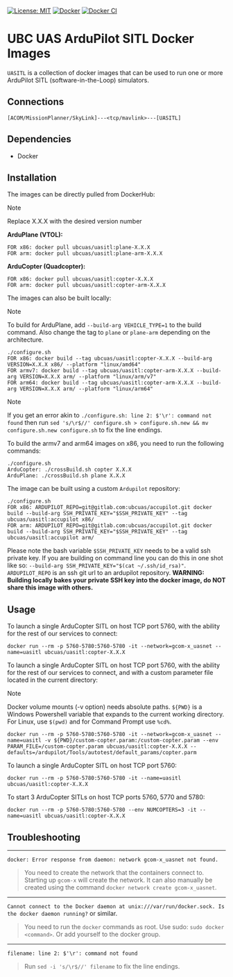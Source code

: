 [![License: MIT](https://img.shields.io/github/license/vintasoftware/django-react-boilerplate.svg?label=License&labelColor=323940)](LICENSE)
[![Docker](https://badgen.net/badge/icon/Docker%20Hub?icon=docker&label&labelColor=323940)](https://hub.docker.com/r/ubcuas/uasitl/tags)
[![Docker CI](https://github.com/ubcuas/UASITL/actions/workflows/docker.yml/badge.svg)](https://github.com/ubcuas/UASITL/actions/workflows/docker.yml)

# UBC UAS ArduPilot SITL Docker Images
`UASITL` is a collection of docker images that can be used to run one or more ArduPilot SITL (software-in-the-Loop) simulators.


## Connections
```
[ACOM/MissionPlanner/SkyLink]---<tcp/mavlink>---[UASITL]
```


## Dependencies
- Docker


## Installation
The images can be directly pulled from DockerHub:
> [!NOTE]
> Replace X.X.X with the desired version number


**ArduPlane (VTOL):**
```
FOR x86: docker pull ubcuas/uasitl:plane-X.X.X
FOR arm: docker pull ubcuas/uasitl:plane-arm-X.X.X
```

**ArduCopter (Quadcopter):**
```
FOR x86: docker pull ubcuas/uasitl:copter-X.X.X
FOR arm: docker pull ubcuas/uasitl:copter-arm-X.X.X
```

The images can also be built locally:
> [!NOTE]
> To build for ArduPlane, add `--build-arg VEHICLE_TYPE=1` to the build command. Also change the tag to `plane` or `plane-arm` depending on the architecture.
```
./configure.sh
FOR x86: docker build --tag ubcuas/uasitl:copter-X.X.X --build-arg VERSION=X.X.X x86/ --platform "linux/amd64"
FOR armv7: docker build --tag ubcuas/uasitl:copter-arm-X.X.X --build-arg VERSION=X.X.X arm/ --platform "linux/arm/v7"
FOR arm64: docker build --tag ubcuas/uasitl:copter-arm-X.X.X --build-arg VERSION=X.X.X arm/ --platform "linux/arm64"
```
> [!NOTE]
> If you get an error akin to `./configure.sh: line 2: $'\r': command not found` then run `sed 's/\r$//' configure.sh > configure.sh.new && mv configure.sh.new configure.sh` to fix the line endings.

To build the armv7 and arm64 images on x86, you need to run the following commands:
```
./configure.sh
ArduCopter: ./crossBuild.sh copter X.X.X
ArduPlane: ./crossBuild.sh plane X.X.X
```


The image can be built using a custom `Ardupilot` repository:
```
./configure.sh
FOR x86: ARDUPILOT_REPO=git@gitlab.com:ubcuas/accupilot.git docker build --build-arg SSH_PRIVATE_KEY="$SSH_PRIVATE_KEY" --tag ubcuas/uasitl:accupilot x86/
FOR arm: ARDUPILOT_REPO=git@gitlab.com:ubcuas/accupilot.git docker build --build-arg SSH_PRIVATE_KEY="$SSH_PRIVATE_KEY" --tag ubcuas/uasitl:accupilot arm/
```

Please note the bash variable `$SSH_PRIVATE_KEY` needs to be a valid ssh private key. If you are building on command line you can do this in one shot like so: `--build-arg SSH_PRIVATE_KEY="$(cat ~/.ssh/id_rsa)"`.
`ARDUPILOT_REPO` is an ssh git url to an ardupilot repository. **WARNING: Building locally bakes your private SSH key into the docker image, do NOT share this image with others.**


## Usage
To launch a single ArduCopter SITL on host TCP port 5760, with the ability for the rest of our services to connect:
```
docker run --rm -p 5760-5780:5760-5780 -it --network=gcom-x_uasnet --name=uasitl ubcuas/uasitl:copter-X.X.X
```

To launch a single ArduCopter SITL on host TCP port 5760, with the ability for the rest of our services to connect, and with a custom parameter file located in the current directory:
> [!NOTE]
> Docker volume mounts (-v option) needs absolute paths. `${PWD}` is a Windows Powershell variable that expands to the current working directory. For Linux, use `$(pwd)` and for Command Prompt use `%cd%`.
```
docker run --rm -p 5760-5780:5760-5780 -it --network=gcom-x_uasnet --name=uasitl -v ${PWD}/custom-copter.param:/custom-copter.param --env PARAM_FILE=/custom-copter.param ubcuas/uasitl:copter-X.X.X --defaults=/ardupilot/Tools/autotest/default_params/copter.parm
```

To launch a single ArduCopter SITL on host TCP port 5760:
```
docker run --rm -p 5760-5780:5760-5780 -it --name=uasitl ubcuas/uasitl:copter-X.X.X
```

To start 3 ArduCopter SITLs on host TCP ports 5760, 5770 and 5780:
```
docker run --rm -p 5760-5780:5760-5780 --env NUMCOPTERS=3 -it --name=uasitl ubcuas/uasitl:copter-X.X.X
```


## Troubleshooting
----
`docker: Error response from daemon: network gcom-x_uasnet not found.`
> You need to create the network that the containers connect to. Starting up `gcom-x` will create the network.
> It can also manually be created using the command `docker network create gcom-x_uasnet`.

----
`Cannot connect to the Docker daemon at unix:///var/run/docker.sock. Is the docker daemon running?` or similar.
> You need to run the `docker` commands as root. Use sudo: `sudo docker <command>`. Or add yourself to the docker group.

----
`filename: line 2: $'\r': command not found`
> Run `sed -i 's/\r$//' filename` to fix the line endings.